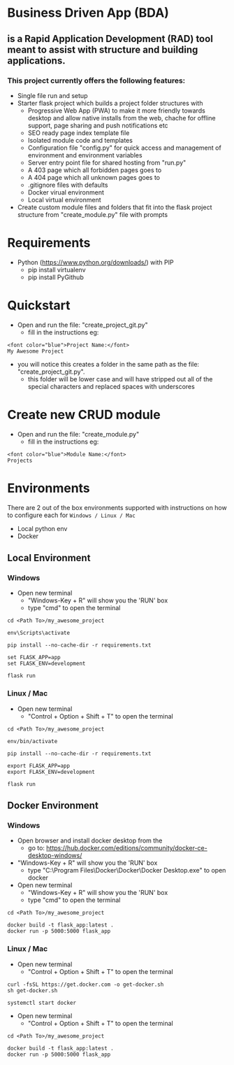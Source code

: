# Business Driven App (BDA)
## is a Rapid Application Development (RAD) tool meant to assist with structure and building applications.

### This project currently offers the following features:
* Single file run and setup
* Starter flask project which builds a project folder structures with  
    * Progressive Web App (PWA) to make it more friendly towards desktop and allow native installs from the web, chache for offline support, page sharing and push notifications etc
    * SEO ready page index template file
    * Isolated module code and templates
    * Configuration file "config.py" for quick access and management of environment and environment variables
    * Server entry point file for shared hosting from "run.py" 
    * A 403 page which all forbidden pages goes to
    * A 404 page which all unknown pages goes to
    * .gitignore files with defaults
    * Docker virual environment
    * Local virtual environment
* Create custom module files and folders that fit into the flask project structure from "create_module.py" file with prompts


# Requirements
* Python (https://www.python.org/downloads/) with PIP
    * pip install virtualenv
    * pip install PyGithub

# Quickstart
* Open and run the file: "create_project_git.py"
    * fill in the instructions eg:
```
<font color="blue">Project Name:</font>
My Awesome Project
```
* you will notice this creates a folder in the same path as the file: "create_project_git.py".
    * this folder will be lower case and will have stripped out all of the special characters and replaced spaces with underscores

# Create new CRUD module
* Open and run the file: "create_module.py"
    * fill in the instructions eg:
```
<font color="blue">Module Name:</font>
Projects
```

# Environments
There are 2 out of the box environments supported with instructions on how to configure each for  `Windows / Linux / Mac`
* Local python env
* Docker

## Local Environment
### Windows
* Open new terminal
    * "Windows-Key + R" will show you the 'RUN' box
    * type "cmd" to open the terminal
```
cd <Path To>/my_awesome_project

env\Scripts\activate

pip install --no-cache-dir -r requirements.txt

set FLASK_APP=app
set FLASK_ENV=development

flask run

```
### Linux / Mac
* Open new terminal
    * "Control + Option + Shift + T" to open the terminal
```
cd <Path To>/my_awesome_project

env/bin/activate

pip install --no-cache-dir -r requirements.txt

export FLASK_APP=app
export FLASK_ENV=development

flask run

```

## Docker Environment
### Windows
* Open browser and install docker desktop from the 
    * go to: https://hub.docker.com/editions/community/docker-ce-desktop-windows/
* "Windows-Key + R" will show you the 'RUN' box
    * type "C:\Program Files\Docker\Docker\Docker Desktop.exe" to open docker
* Open new terminal
    * "Windows-Key + R" will show you the 'RUN' box
    * type "cmd" to open the terminal
```
cd <Path To>/my_awesome_project

docker build -t flask_app:latest .
docker run -p 5000:5000 flask_app

```
### Linux / Mac
* Open new terminal
    * "Control + Option + Shift + T" to open the terminal
```
curl -fsSL https://get.docker.com -o get-docker.sh
sh get-docker.sh

systemctl start docker

```
* Open new terminal
    * "Control + Option + Shift + T" to open the terminal
```
cd <Path To>/my_awesome_project

docker build -t flask_app:latest .
docker run -p 5000:5000 flask_app

```